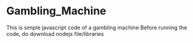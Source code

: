 # Gambling_Machine
This is simple javascript code of a gambling machine
Before running the code, do download nodejs file/libraries

